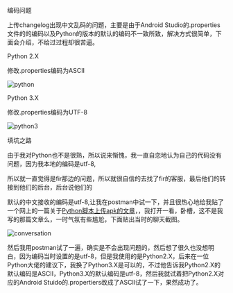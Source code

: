 编码问题

上传changelog出现中文乱码的问题，主要是由于Android Studio的.properties文件的的编码以及Python的版本的默认的编码不一致所致，解决方式很简单，下面会介绍，不给过过程却很苦逼。

Python 2.X

修改.properties编码为ASCII

![python](http://orbm62bsw.bkt.clouddn.com/python.png)


 Python 3.X

 修改.properties编码为UTF-8

![python3](http://orbm62bsw.bkt.clouddn.com/python3.png)




填坑之路

由于我对Python也不是很熟，所以说来惭愧，我一直自恋地认为自己的代码没有问题，因为我本地的编码是utf-8,

所以就一直觉得是fir那边的问题，所以就很自信的去找了fir的客服，最后他们的转接到他们的后台，后台说他们的

默认的中文接收的编码是utf-8,让我在postman中试一下，并且很热心地给我贴了一个网上的一篇关于[Python脚本上传apk的文章](https://www.dengxiangxing.com/post/51421)，，我打开一看，卧槽，这不是我写的那篇文章么，一时气氛有些尴尬，下面贴出当时的聊天截图。

![conversation](http://orbm62bsw.bkt.clouddn.com/conversation.png)


然后我用postman试了一遍，确实是不会出现问题的，然后想了很久也没想明白，因为编码当时设置的是utf-8，但是我使用的是Python2.X，后来在一位Python大佬的建议下，我换了Python3.X是可以的，不过他告诉我Python2.X的默认编码是ASCII，Python3.X的默认编码是utf-8，然后我就试着把Python2.X对应的Android Stuido的.propertiers改成了ASCII试了一下，果然成功了。
